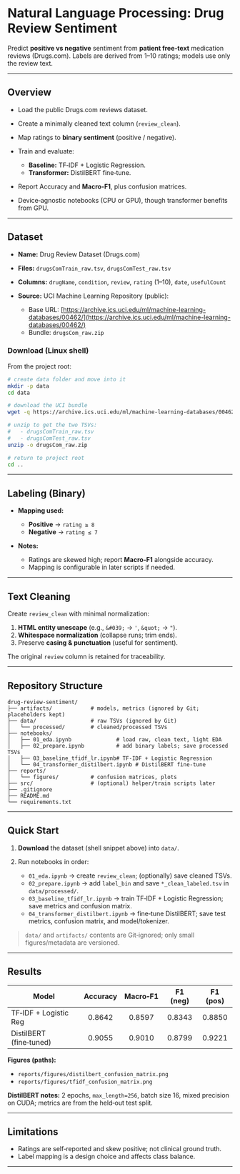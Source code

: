 
# Natural Language Processing: Drug Review Sentiment 

Predict **positive vs negative** sentiment from **patient free‑text** medication reviews (Drugs.com). Labels are derived from 1–10 ratings; models use only the review text.

---

## Overview

* Load the public Drugs.com reviews dataset.
* Create a minimally cleaned text column (`review_clean`).
* Map ratings to **binary sentiment** (positive / negative).
* Train and evaluate:

  * **Baseline:** TF‑IDF + Logistic Regression.
  * **Transformer:** DistilBERT fine‑tune.
* Report Accuracy and **Macro‑F1**, plus confusion matrices.
* Device‑agnostic notebooks (CPU or GPU), though transformer benefits from GPU.

---

## Dataset

* **Name:** Drug Review Dataset (Drugs.com)
* **Files:** `drugsComTrain_raw.tsv`, `drugsComTest_raw.tsv`
* **Columns:** `drugName`, `condition`, `review`, `rating` (1–10), `date`, `usefulCount`
* **Source:** UCI Machine Learning Repository (public):

  * Base URL: [https://archive.ics.uci.edu/ml/machine-learning-databases/00462/](https://archive.ics.uci.edu/ml/machine-learning-databases/00462/)
  * Bundle: `drugsCom_raw.zip`

### Download (Linux shell)

From the project root:

```bash
# create data folder and move into it
mkdir -p data
cd data

# download the UCI bundle
wget -q https://archive.ics.uci.edu/ml/machine-learning-databases/00462/drugsCom_raw.zip -O drugsCom_raw.zip

# unzip to get the two TSVs:
#   - drugsComTrain_raw.tsv
#   - drugsComTest_raw.tsv
unzip -o drugsCom_raw.zip

# return to project root
cd ..
```

---

## Labeling (Binary)

* **Mapping used:**

  * **Positive** → `rating ≥ 8`
  * **Negative** → `rating ≤ 7`
* **Notes:**

  * Ratings are skewed high; report **Macro‑F1** alongside accuracy.
  * Mapping is configurable in later scripts if needed.

---

## Text Cleaning

Create `review_clean` with minimal normalization:

1. **HTML entity unescape** (e.g., `&#039;` → `'`, `&quot;` → `"`).
2. **Whitespace normalization** (collapse runs; trim ends).
3. Preserve **casing & punctuation** (useful for sentiment).

The original `review` column is retained for traceability.

---

## Repository Structure

```
drug-review-sentiment/
├── artifacts/            # models, metrics (ignored by Git; placeholders kept)
├── data/                 # raw TSVs (ignored by Git)
│   └── processed/        # cleaned/processed TSVs
├── notebooks/
│   ├── 01_eda.ipynb              # load raw, clean text, light EDA
│   ├── 02_prepare.ipynb          # add binary labels; save processed TSVs
│   ├── 03_baseline_tfidf_lr.ipynb# TF‑IDF + Logistic Regression
│   └── 04_transformer_distilbert.ipynb # DistilBERT fine‑tune
├── reports/
│   └── figures/          # confusion matrices, plots
├── src/                  # (optional) helper/train scripts later
├── .gitignore
├── README.md
└── requirements.txt
```

---

## Quick Start

1. **Download** the dataset (shell snippet above) into `data/`.
2. Run notebooks in order:

   * `01_eda.ipynb` → create `review_clean`; (optionally) save cleaned TSVs.
   * `02_prepare.ipynb` → add `label_bin` and save `*_clean_labeled.tsv` in `data/processed/`.
   * `03_baseline_tfidf_lr.ipynb` → train TF‑IDF + Logistic Regression; save metrics and confusion matrix.
   * `04_transformer_distilbert.ipynb` → fine‑tune DistilBERT; save test metrics, confusion matrix, and model/tokenizer.

> `data/` and `artifacts/` contents are Git‑ignored; only small figures/metadata are versioned.

---

## Results

| Model                   | Accuracy | Macro‑F1 | F1 (neg) | F1 (pos) |
| ----------------------- | :------: | :------: | :------: | :------: |
| TF‑IDF + Logistic Reg   |  0.8642  |  0.8597  |  0.8343  |  0.8850  |
| DistilBERT (fine‑tuned) |  0.9055  |  0.9010  |  0.8799  |  0.9221  |

**Figures (paths):**

* `reports/figures/distilbert_confusion_matrix.png`
* `reports/figures/tfidf_confusion_matrix.png`

**DistilBERT notes:** 2 epochs, `max_length=256`, batch size 16, mixed precision on CUDA; metrics are from the held‑out test split.

---


## Limitations

* Ratings are self‑reported and skew positive; not clinical ground truth.
* Label mapping is a design choice and affects class balance.


---






